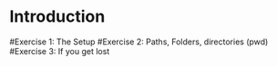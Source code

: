 # Introduction
#Exercise 1: The Setup
#Exercise 2: Paths, Folders, directories (pwd)
#Exercise 3: If you get lost
